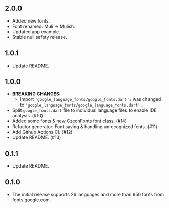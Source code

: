## 2.0.0
- Added new fonts.
- Font renamed: Muli -> Mulish.
- Updated app example.
- Stable null safety release.

## 1.0.1
- Update README.

## 1.0.0
- **BREAKING CHANGES:**
    - Import `'google_language_fonts/google_fonts.dart';` was changed to `'google_language_fonts/google_language_fonts.dart';`.
- Split `google_fonts.dart` file to individual language files to enable IDE analysis. (#10)
- Added some fonts & new CzechFonts font class. (#14)
- Refactor generator: Font saving & handling unrecognized fonts. (#11)
- Add Github Actions CI. (#12)
- Update README. (#13)

## 0.1.1
- Update README.

## 0.1.0
- The initial release supports 26 languages and more than 950 fonts from fonts.google.com.

